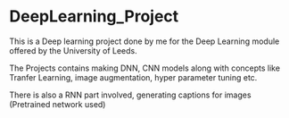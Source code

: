 # DeepLearning_Project
This is a Deep learning project done by me for the Deep Learning module offered by the University of Leeds.

The Projects contains making DNN, CNN models along with concepts like Tranfer Learning, image augmentation, hyper parameter tuning etc.

There is also a RNN part involved, generating captions for images (Pretrained network used)
